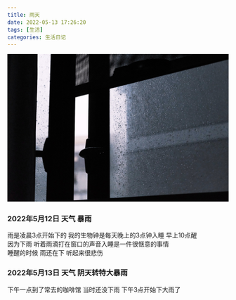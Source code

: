 ```yaml
---
title: 雨天
date: 2022-05-13 17:26:20
tags: [生活]
categories: 生活日记
---
```

![雨天](雨天/7403239A-373A-44C5-A1C9-1D1A3D7CA7A3-37730-000014BB514E7BC6.jpg)
<!-- more -->
### 2022年5月12日 天气 暴雨
雨是凌晨3点开始下的 我的生物钟是每天晚上的3点钟入睡 早上10点醒  
因为下雨 听着雨滴打在窗口的声音入睡是一件很惬意的事情  
睡醒的时候 雨还在下 听起来很悲伤

### 2022年5月13日 天气 阴天转特大暴雨
下午一点到了常去的咖啡馆 当时还没下雨 下午3点开始下大雨了
